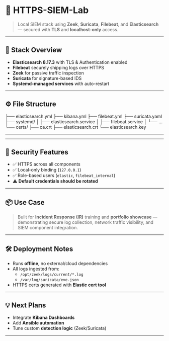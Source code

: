# 🔐 HTTPS-SIEM-Lab

> Local SIEM stack using **Zeek**, **Suricata**, **Filebeat**, and **Elasticsearch** — secured with **TLS** and **localhost-only** access.

---

## 🧱 Stack Overview

- **Elasticsearch 8.17.3** with TLS & Authentication enabled  
- **Filebeat** securely shipping logs over HTTPS  
- **Zeek** for passive traffic inspection  
- **Suricata** for signature-based IDS  
- **Systemd-managed services** with auto-restart  

---

## ⚙️ File Structure

├── elasticsearch.yml
├── kibana.yml
├── filebeat.yml
├── suricata.yaml
├── systemd/
│ ├── elasticsearch.service
│ ├── filebeat.service
│ └── ...
└── certs/
├── ca.crt
├── elasticsearch.crt
└── elasticsearch.key

---


---

## 🔐 Security Features

- ✅ HTTPS across all components  
- ✅ Local-only binding (`127.0.0.1`)  
- ✅ Role-based users (`elastic`, `filebeat_internal`)  
- ⚠️ **Default credentials should be rotated**

---

## 📦 Use Case

> Built for **Incident Response (IR)** training and **portfolio showcase** — demonstrating secure log collection, network traffic visibility, and SIEM component integration.

---

## 🛠️ Deployment Notes

- Runs **offline**, no external/cloud dependencies  
- All logs ingested from:
  - `/opt/zeek/logs/current/*.log`  
  - `/var/log/suricata/eve.json`  
- HTTPS certs generated with **Elastic cert tool**

---

## 💡 Next Plans

- Integrate **Kibana Dashboards**  
- Add **Ansible automation**  
- Tune custom **detection logic** (Zeek/Suricata)

---

